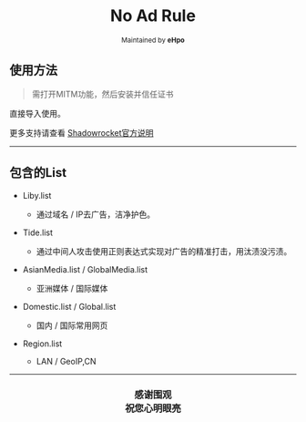 <h1 align="center">
No Ad Rule
</h1>
<p align="center">
<sup>
Maintained by <b>eHpo</b>
</sup>
</p>


## 使用方法

>需打开MITM功能，然后安装并信任证书

直接导入使用。

更多支持请查看 [Shadowrocket官方说明](https://github.com/Shadowrocket)

-------

## 包含的List

* Liby.list
    * 通过域名 / IP去广告，洁净护色。

* Tide.list
    * 通过中间人攻击使用正则表达式实现对广告的精准打击，用汰渍没污渍。

* AsianMedia.list / GlobalMedia.list
    * 亚洲媒体 / 国际媒体

* Domestic.list / Global.list
    * 国内 / 国际常用网页

* Region.list
	* LAN / GeoIP,CN

-------

<h3 align="center">
<p>感谢围观
<br>祝您心明眼亮</b>
</p>
</h3>
